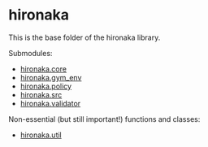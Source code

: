 # hironaka
This is the base folder of the hironaka library.

Submodules:

 - [hironaka.core](core)
 - [hironaka.gym_env](gym_env)
 - [hironaka.policy](policy)
 - [hironaka.src](src)
 - [hironaka.validator](validator)

Non-essential (but still important!) functions and classes:

 - [hironaka.util](util)
